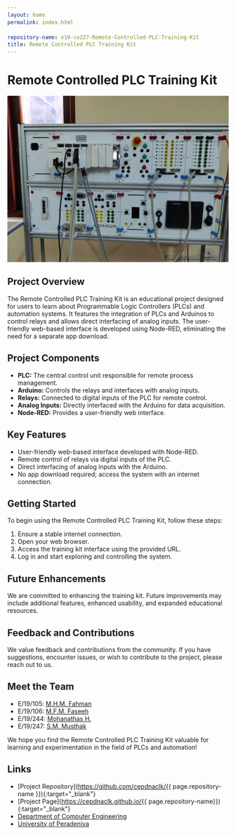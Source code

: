 ```yaml
---
layout: home
permalink: index.html

repository-name: e19-co227-Remote-Controlled-PLC-Training-Kit
title: Remote Controlled PLC Training Kit
---
```


[comment]: # "This is the standard layout for the project, but you can clean this and use your own template"

# Remote Controlled PLC Training Kit

![PLC Training Kit](https://github.com/cepdnaclk/e19-co227-Remote-Controlled-PLC-Training-Kit/blob/main/PLC-Training-Kit.jpg)

## Project Overview
The Remote Controlled PLC Training Kit is an educational project designed for users to learn about Programmable Logic Controllers (PLCs) and automation systems. It features the integration of PLCs and Arduinos to control relays and allows direct interfacing of analog inputs. The user-friendly web-based interface is developed using Node-RED, eliminating the need for a separate app download.

## Project Components
- **PLC:** The central control unit responsible for remote process management.
- **Arduino:** Controls the relays and interfaces with analog inputs.
- **Relays:** Connected to digital inputs of the PLC for remote control.
- **Analog Inputs:** Directly interfaced with the Arduino for data acquisition.
- **Node-RED:** Provides a user-friendly web interface.

## Key Features
- User-friendly web-based interface developed with Node-RED.
- Remote control of relays via digital inputs of the PLC.
- Direct interfacing of analog inputs with the Arduino.
- No app download required; access the system with an internet connection.

## Getting Started
To begin using the Remote Controlled PLC Training Kit, follow these steps:

1. Ensure a stable internet connection.
2. Open your web browser.
3. Access the training kit interface using the provided URL.
4. Log in and start exploring and controlling the system.

## Future Enhancements
We are committed to enhancing the training kit. Future improvements may include additional features, enhanced usability, and expanded educational resources.

## Feedback and Contributions
We value feedback and contributions from the community. If you have suggestions, encounter issues, or wish to contribute to the project, please reach out to us.

## Meet the Team
- E/19/105: [M.H.M. Fahman](https://people.ce.pdn.ac.lk/students/e19/105/)
- E/19/106: [M.F.M. Faseeh](https://people.ce.pdn.ac.lk/students/e19/106/)
- E/19/244: [Mohanathas H.](https://people.ce.pdn.ac.lk/students/e19/244/)
- E/19/247: [S.M. Musthak](https://people.ce.pdn.ac.lk/students/e19/247/)

We hope you find the Remote Controlled PLC Training Kit valuable for learning and experimentation in the field of PLCs and automation!


## Links

- [Project Repository](https://github.com/cepdnaclk/{{ page.repository-name }}){:target="_blank"}
- [Project Page](https://cepdnaclk.github.io/{{ page.repository-name}}){:target="_blank"}
- [Department of Computer Engineering](http://www.ce.pdn.ac.lk/)
- [University of Peradeniya](https://eng.pdn.ac.lk/)


[//]: # (Please refer this to learn more about Markdown syntax)
[//]: # (https://github.com/adam-p/markdown-here/wiki/Markdown-Cheatsheet)